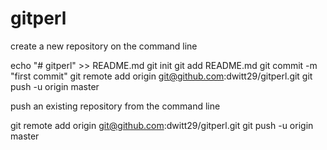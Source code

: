 # gitperl

create a new repository on the command line

echo "# gitperl" >> README.md
git init
git add README.md
git commit -m "first commit"
git remote add origin git@github.com:dwitt29/gitperl.git
git push -u origin master


push an existing repository from the command line

git remote add origin git@github.com:dwitt29/gitperl.git
git push -u origin master
